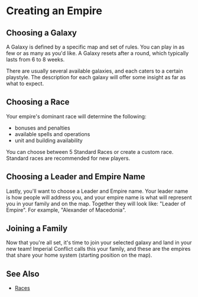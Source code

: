 # Creating an Empire

## Choosing a Galaxy

A Galaxy is defined by a specific map and set of rules. You can play in as few or as many as you'd like. A Galaxy resets after a round, which typically lasts from 6 to 8 weeks.

There are usually several available galaxies, and each caters to a certain playstyle. The description for each galaxy will offer some insight as far as what to expect.

## Choosing a Race

Your empire's dominant race will determine the following:

* bonuses and penalties
* available spells and operations
* unit and building availability

You can choose between 5 Standard Races or create a custom race.  Standard races are recommended for new players.

## Choosing a Leader and Empire Name

Lastly, you'll want to choose a Leader and Empire name.  Your leader name is how people will address you, and your empire name is what will represent you in your family and on the map.  Together they will look like: "Leader of Empire".  For example, "Alexander of Macedonia".

## Joining a Family

Now that you're all set, it's time to join your selected galaxy and land in your new team!  Imperial Conflict calls this your family, and these are the empires that share your home system (starting position on the map).

## See Also

* [Races](/docs/guide.php?page=races)